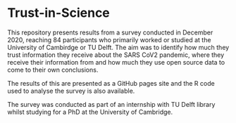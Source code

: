 # Trust-in-Science

This repository presents results from a survey conducted in December 2020, reaching 84 participants who primarily worked or studied at the University of Cambirdge or TU Delft. The aim was to identify how much they trust information they receive about the SARS CoV2 pandemic, where they receive their information from and how much they use open source data to come to their own conclusions.

The results of this are presented as a GitHub pages site and the R code used to analyse the survey is also available.

The survey was conducted as part of an internship with TU Delft library whilst studying for a PhD at the University of Cambridge.
